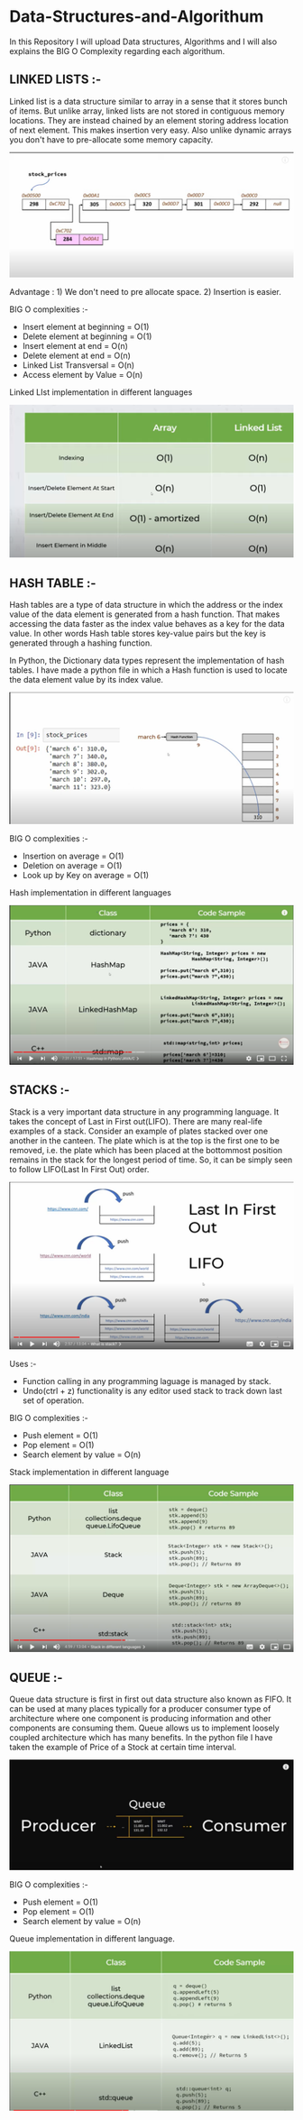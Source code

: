 # Data-Structures-and-Algorithum

In this Repository I will upload Data structures, Algorithms and I will also explains the BIG O Complexity regarding each algorithum.

## LINKED LISTS :- 

Linked list is a data structure similar to array in a sense that it stores bunch of items. But unlike array, linked lists are not stored in contiguous memory locations. They are instead chained by an element storing address location of next element. This makes insertion very easy. Also unlike dynamic arrays you don't have to pre-allocate some memory capacity.

![](Images/ll1.PNG)

Advantage : 1) We don't need to pre allocate space.
            2) Insertion is easier.
            
BIG O complexities :- 

- Insert element at beginning = O(1)
- Delete element at beginning = O(1)
- Insert element at end = O(n)
- Delete element at end = O(n)
- Linked List Transversal = O(n)
- Access element by Value = O(n)

Linked LIst implementation in different languages

![](Images/ll2.PNG)

## HASH TABLE :-

Hash tables are a type of data structure in which the address or the index value of the data element is generated from a hash function. That makes accessing the data faster as the index value behaves as a key for the data value. In other words Hash table stores key-value pairs but the key is generated through a hashing function.

In Python, the Dictionary data types represent the implementation of hash tables. I have made a python file in which a Hash function is used to locate the data element value by its index value.

![](Images/hash2.PNG)

BIG O complexities :- 

- Insertion on average = O(1)
- Deletion on average = O(1)
- Look up by Key on average = O(1)

Hash implementation in different languages

![](Images/hash.PNG)

## STACKS :- 

 Stack is a very important data structure in any programming language. It takes the concept of Last in First out(LIFO). There are many real-life examples of a stack. Consider an example of plates stacked over one another in the canteen. The plate which is at the top is the first one to be removed, i.e. the plate which has been placed at the bottommost position remains in the stack for the longest period of time. So, it can be simply seen to follow LIFO(Last In First Out) order.
 
 ![](Images/stack2.PNG)
 
 Uses :- 
 
 - Function calling in any programming laguage is managed by stack.
 - Undo(ctrl + z) functionality is any editor used stack to track down last set of operation.

BIG O complexities :- 

- Push element = O(1)
- Pop element = O(1)
- Search element by value = O(n)

Stack implementation in different language

![](Images/stack.PNG)

## QUEUE :- 

Queue data structure is first in first out data structure also known as FIFO. It can be used at many places typically for a producer consumer type of architecture where one component is producing information and other components are consuming them. Queue allows us to implement loosely coupled architecture which has many benefits. In the python file I have taken the example of Price of a Stock at certain time interval.

![](Images/queue2.PNG)

BIG O complexities :- 

- Push element = O(1)
- Pop element = O(1)
- Search element by value = O(n)

Queue implementation in different language.

![](Images/Queue.PNG)

